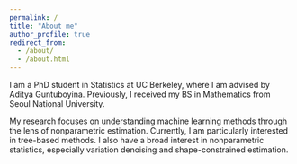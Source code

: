 ```yaml
---
permalink: /
title: "About me"
author_profile: true
redirect_from: 
  - /about/
  - /about.html
---
```


I am a PhD student in Statistics at UC Berkeley, where I am advised by Aditya Guntuboyina. Previously, I received my BS in Mathematics from Seoul National University. 

My research focuses on understanding machine learning methods through the lens of nonparametric estimation. Currently, I am particularly interested in tree-based methods. I also have a broad interest in nonparametric statistics, especially variation denoising and shape-constrained estimation.